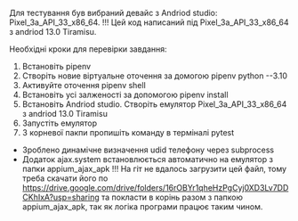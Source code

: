 Для тестування був вибраний девайс з Andriod studio: Pixel_3a_API_33_x86_64.
!!! Цей код написаний під Pixel_3a_API_33_x86_64 з andriod 13.0 Tiramisu.

Необхідні кроки для перевірки завдання:
1. Встановіть pipenv
2. Створіть новие віртуальне оточення за домогою pipenv python --3.10
3. Активуйте оточення pipenv shell
4. Встановіть усі залженості за допомогою pipenv install
5. Встановіть Andriod studio. Створіть емулятор Pixel_3a_API_33_x86_64 з andriod 13.0 Tiramisu
6. Запустіть емулятор
7. З корневої пакпи пропишіть команду в терміналі pytest
- Зроблено динамічне визначення udid телефону через subprocess
- Додаток ajax.system встановлюється автоматично на емулятор з папки appium_ajax_apk
!!! На гіт не вдалось загрузити цей файл, тому треба скачати його по https://drive.google.com/drive/folders/16rOBYr1qheHzPgCyj0XD3Lv7DDCKhIxA?usp=sharing
та покласти в корінь разом з папкою appium_ajax_apk, так як логіка програми працює таким чином.

